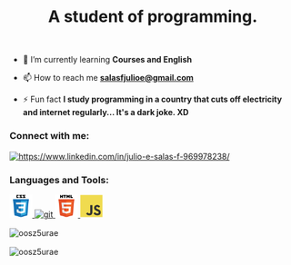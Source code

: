<h1 align="center" img src="My Readme/fondo.jpg>Hi 👋, I'm Julio Salas (Oosz Urae)</h1>
<h3 align="center">A student of programming.</h3>

<p align="left"> <a href="https://twitter.com/" target="blank"><img src="https://img.shields.io/twitter/follow/?logo=twitter&style=for-the-badge" alt="" /></a> </p>

- 🌱 I’m currently learning **Courses and English**

- 📫 How to reach me **salasfjulioe@gmail.com**

- ⚡ Fun fact **I study programming in a country that cuts off electricity and internet regularly... It's a dark joke. XD**

<h3 align="left">Connect with me:</h3>
<p align="left">
<a href="https://linkedin.com/in/https://www.linkedin.com/in/julio-e-salas-f-969978238/" target="blank"><img align="center" src="https://raw.githubusercontent.com/rahuldkjain/github-profile-readme-generator/master/src/images/icons/Social/linked-in-alt.svg" alt="https://www.linkedin.com/in/julio-e-salas-f-969978238/" height="30" width="40" /></a>
</p>

<h3 align="left">Languages and Tools:</h3>
<p align="left"> <a href="https://www.w3schools.com/css/" target="_blank" rel="noreferrer"> <img src="https://raw.githubusercontent.com/devicons/devicon/master/icons/css3/css3-original-wordmark.svg" alt="css3" width="40" height="40"/> </a> <a href="https://git-scm.com/" target="_blank" rel="noreferrer"> <img src="https://www.vectorlogo.zone/logos/git-scm/git-scm-icon.svg" alt="git" width="40" height="40"/> </a> <a href="https://www.w3.org/html/" target="_blank" rel="noreferrer"> <img src="https://raw.githubusercontent.com/devicons/devicon/master/icons/html5/html5-original-wordmark.svg" alt="html5" width="40" height="40"/> </a> <a href="https://developer.mozilla.org/en-US/docs/Web/JavaScript" target="_blank" rel="noreferrer"> <img src="https://raw.githubusercontent.com/devicons/devicon/master/icons/javascript/javascript-original.svg" alt="javascript" width="40" height="40"/> </a> </p>

<p><img align="center" src="https://github-readme-stats.vercel.app/api/top-langs?username=oosz5urae&show_icons=true&locale=en&layout=compact" alt="oosz5urae" /></p>

<p><img align="center" src="https://github-readme-streak-stats.herokuapp.com/?user=oosz5urae&" alt="oosz5urae" /></p>

